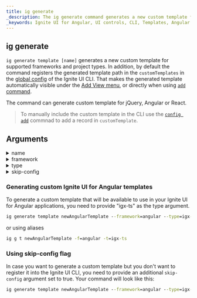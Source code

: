 ```yaml
---
title: ig generate
_description: The ig generate command generates a new custom template for supported frameworks and project types.
_keywords: Ignite UI for Angular, UI controls, CLI, Templates, Angular widgets, web widgets, UI widgets, Angular, Native Angular Components Suite, Native Angular Controls, Native Angular Components Library
---
```


## ig generate
`ig generate template [name]` generates a new custom template for supported frameworks and project types.
In addition, by default the command registers the generated template path in the `customTemplates` in the [global config](ig-config.md) of the Ignite UI CLI.
That makes the generated template automatically visible under the [Add View menu](step-by-step-guide.md#add-view), or directly when using [`add` command](ig-add.md).

The command can generate custom template for jQuery, Angular or React.

> To manually include the custom template in the CLI use the [`config add`](ig-config.md) commnad to add a record in `customTemplate`. 

## Arguments
<details>
  <summary>name</summary>
  <p>
    <code>name</code> (alias: <code>-n</code>) <em>default value: "custom-template"</em>
  </p>
  <p>
    The name of the custom template. The template is generated inside a directory with the same name.
  </p>
</details>

<details>
  <summary>framework</summary>
  <p>
    <code>--framework</code> (alias: <code>-f</code>) <em>default value: "jquery"</em>
  </p>
  <p>
    Framework to setup the template for. Your custom template will be available only when creating a project in the respective framework. The supported frameworks are jQuery, Angular and React.
  </p>
</details>

<details>
  <summary>type</summary>
  <p>
    <code>--type</code> (alias: <code>-t</code>) <em>default value: "js"</em>
  </p>
  <p>
    The available project types depend on the framework we are creating a custom template for. Currently, when generating a custom template for Angular projects, you can select between `ig-ts` and `igx-ts` types (the latter for applications that are configured to use Ignite UI for Angular). jQuery and React projects support a single type only - `js` for jQuery and `es6` for React. As those are default project types, you do not need to provide `--type` argument when generating custom templates for jQuery or React projects.
  </p>
</details>

<details>
  <summary>skip-config</summary>
  <p>
    <code>--skip-config</code> (alias: <code>-s</code>) <em>default value: false</em>
  </p>
  <p>
    Setting it to true will run generate command without updating the cli config.
  </p>
</details>

### Generating custom Ignite UI for Angular templates

To generate a custom template that will be available to use in your Ignite UI for Angular applications, you need to provide "igx-ts" as the type argument.<br/>
```cmd
ig generate template newAngularTemplate --framework=angular --type=igx-ts
```

or using aliases
```cmd
ig g t newAngularTemplate -f=angular -t=igx-ts
```

### Using skip-config flag
In case you want to generate a custom template but you don't want to register it into the Ignite UI CLI, you need to provide an additional `skip-config` argument set to true. Your command will look like this:<br/>
```cmd
ig generate template newAngularTemplate --framework=angular --type=igx-ts --skip-config=true
```